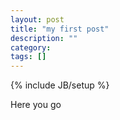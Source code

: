 ```yaml
---
layout: post
title: "my first post"
description: ""
category: 
tags: []
---
```

{% include JB/setup %}


Here you go